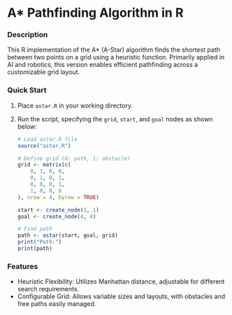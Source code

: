 # A* Pathfinding Algorithm in R

### Description
This R implementation of the A* (A-Star) algorithm finds the shortest path between two points on a grid using a heuristic function. Primarily applied in AI and robotics, this version enables efficient pathfinding across a customizable grid layout.

### Quick Start
1. Place `astar.R` in your working directory.
2. Run the script, specifying the `grid`, `start`, and `goal` nodes as shown below:

   ```r
   # Load astar.R file
   source("astar.R")
   
   # Define grid (0: path, 1: obstacle)
   grid <- matrix(c(
       0, 1, 0, 0,
       0, 1, 0, 1,
       0, 0, 0, 1,
       1, 0, 0, 0
   ), nrow = 4, byrow = TRUE)
   
   start <- create_node(1, 1)
   goal <- create_node(4, 4)
   
   # Find path
   path <- astar(start, goal, grid)
   print("Path:")
   print(path)
   ```
   
### Features
- Heuristic Flexibility: Utilizes Manhattan distance, adjustable for different search requirements.
- Configurable Grid: Allows variable sizes and layouts, with obstacles and free paths easily managed.
